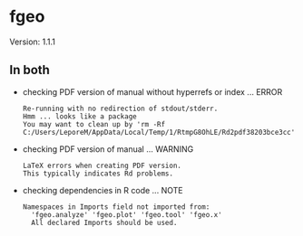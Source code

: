 # fgeo

Version: 1.1.1

## In both

*   checking PDF version of manual without hyperrefs or index ... ERROR
    ```
    Re-running with no redirection of stdout/stderr.
    Hmm ... looks like a package
    You may want to clean up by 'rm -Rf C:/Users/LeporeM/AppData/Local/Temp/1/RtmpG8OhLE/Rd2pdf38203bce3cc'
    ```

*   checking PDF version of manual ... WARNING
    ```
    LaTeX errors when creating PDF version.
    This typically indicates Rd problems.
    ```

*   checking dependencies in R code ... NOTE
    ```
    Namespaces in Imports field not imported from:
      'fgeo.analyze' 'fgeo.plot' 'fgeo.tool' 'fgeo.x'
      All declared Imports should be used.
    ```

